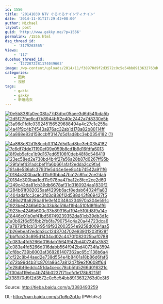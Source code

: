 ```yaml
---
id: 1556
title: '20141030 NTV ぐるぐるナインティナイン'
date: '2014-11-01T17:29:42+08:00'
author: Michael
layout: post
guid: 'http://www.gakky.me/?p=1556'
permalink: /1556.html
dsq_thread_id:
    - '3179263565'
Views:
    - '117'
duoshuo_thread_id:
    - '1272072281174049663'
image: /wp-content/uploads/2014/11/f38970d9f2d3572c0c5e54bb8913632763d0c3f6.jpg
categories:
    - 图片
    - 视频
tags:
    - gakki
    - gakky
    - 新垣结衣
---
```


[![0e5b838fa0ec08fa77d3dbc05aee3d6d54fbda5b](http://www.yui-aragaki.org/wp-content/uploads/2014/11/0e5b838fa0ec08fa77d3dbc05aee3d6d54fbda5b.jpg)](http://www.yui-aragaki.org/wp-content/uploads/2014/11/0e5b838fa0ec08fa77d3dbc05aee3d6d54fbda5b.jpg "0e5b838fa0ec08fa77d3dbc05aee3d6d54fbda5b") [![2d5f27fae6cd7b8944bff2e40c2442a7d8330e5b](http://www.yui-aragaki.org/wp-content/uploads/2014/11/2d5f27fae6cd7b8944bff2e40c2442a7d8330e5b.jpg)](http://www.yui-aragaki.org/wp-content/uploads/2014/11/2d5f27fae6cd7b8944bff2e40c2442a7d8330e5b.jpg "2d5f27fae6cd7b8944bff2e40c2442a7d8330e5b") [![3a96d1fdfc039245156529688494a4c27c1e255a](http://www.yui-aragaki.org/wp-content/uploads/2014/11/3a96d1fdfc039245156529688494a4c27c1e255a.jpg)](http://www.yui-aragaki.org/wp-content/uploads/2014/11/3a96d1fdfc039245156529688494a4c27c1e255a.jpg "3a96d1fdfc039245156529688494a4c27c1e255a") [![4a41f9c4b74543a976ac32ab1d178a82b80114ff](http://www.yui-aragaki.org/wp-content/uploads/2014/11/4a41f9c4b74543a976ac32ab1d178a82b80114ff.jpg)](http://www.yui-aragaki.org/wp-content/uploads/2014/11/4a41f9c4b74543a976ac32ab1d178a82b80114ff.jpg "4a41f9c4b74543a976ac32ab1d178a82b80114ff") [![4a868e82d158ccbff3147d5d1ad8bc3eb0354182 (1)](http://www.yui-aragaki.org/wp-content/uploads/2014/11/4a868e82d158ccbff3147d5d1ad8bc3eb0354182-1.jpg)](http://www.yui-aragaki.org/wp-content/uploads/2014/11/4a868e82d158ccbff3147d5d1ad8bc3eb0354182-1.jpg "4a868e82d158ccbff3147d5d1ad8bc3eb0354182 (1)")

[![4a868e82d158ccbff3147d5d1ad8bc3eb0354182](http://www.yui-aragaki.org/wp-content/uploads/2014/11/4a868e82d158ccbff3147d5d1ad8bc3eb0354182.jpg)](http://www.yui-aragaki.org/wp-content/uploads/2014/11/4a868e82d158ccbff3147d5d1ad8bc3eb0354182.jpg "4a868e82d158ccbff3147d5d1ad8bc3eb0354182") [![7c6df7dde71190ef09e059b8cd1b9d16fdfa6013](http://www.yui-aragaki.org/wp-content/uploads/2014/11/7c6df7dde71190ef09e059b8cd1b9d16fdfa6013.jpg)](http://www.yui-aragaki.org/wp-content/uploads/2014/11/7c6df7dde71190ef09e059b8cd1b9d16fdfa6013.jpg "7c6df7dde71190ef09e059b8cd1b9d16fdfa6013") [![8f9eb5efce1b9d167ed65106f0deb48f8c546419](http://www.yui-aragaki.org/wp-content/uploads/2014/11/8f9eb5efce1b9d167ed65106f0deb48f8c546419.jpg)](http://www.yui-aragaki.org/wp-content/uploads/2014/11/8f9eb5efce1b9d167ed65106f0deb48f8c546419.jpg "8f9eb5efce1b9d167ed65106f0deb48f8c546419") [![23ec58ed2e738bd4b4f27a56a28b87d6267ff95b](http://www.yui-aragaki.org/wp-content/uploads/2014/11/23ec58ed2e738bd4b4f27a56a28b87d6267ff95b.jpg)](http://www.yui-aragaki.org/wp-content/uploads/2014/11/23ec58ed2e738bd4b4f27a56a28b87d6267ff95b.jpg "23ec58ed2e738bd4b4f27a56a28b87d6267ff95b") [![29fa1ef431adcbef1fa6b661afaf2edda2cc9fa4](http://www.yui-aragaki.org/wp-content/uploads/2014/11/29fa1ef431adcbef1fa6b661afaf2edda2cc9fa4.jpg)](http://www.yui-aragaki.org/wp-content/uploads/2014/11/29fa1ef431adcbef1fa6b661afaf2edda2cc9fa4.jpg "29fa1ef431adcbef1fa6b661afaf2edda2cc9fa4") [![81a8e536afc37931e5d44e4ee8c4b74542a911f6](http://www.yui-aragaki.org/wp-content/uploads/2014/11/81a8e536afc37931e5d44e4ee8c4b74542a911f6.jpg)](http://www.yui-aragaki.org/wp-content/uploads/2014/11/81a8e536afc37931e5d44e4ee8c4b74542a911f6.jpg "81a8e536afc37931e5d44e4ee8c4b74542a911f6") [![0184c300baa1cd11c93bba47ba12c8fcc2ce2da5](http://www.yui-aragaki.org/wp-content/uploads/2014/11/0184c300baa1cd11c93bba47ba12c8fcc2ce2da5.jpg)](http://www.yui-aragaki.org/wp-content/uploads/2014/11/0184c300baa1cd11c93bba47ba12c8fcc2ce2da5.jpg "0184c300baa1cd11c93bba47ba12c8fcc2ce2da5") [![0184c300baa1cd11c978ba47ba12c8fcc2ce2d60](http://www.yui-aragaki.org/wp-content/uploads/2014/11/0184c300baa1cd11c978ba47ba12c8fcc2ce2d60.jpg)](http://www.yui-aragaki.org/wp-content/uploads/2014/11/0184c300baa1cd11c978ba47ba12c8fcc2ce2d60.jpg "0184c300baa1cd11c978ba47ba12c8fcc2ce2d60") [![249c43da81cb39db6678af31d3160924aa1830f2](http://www.yui-aragaki.org/wp-content/uploads/2014/11/249c43da81cb39db6678af31d3160924aa1830f2.jpg)](http://www.yui-aragaki.org/wp-content/uploads/2014/11/249c43da81cb39db6678af31d3160924aa1830f2.jpg "249c43da81cb39db6678af31d3160924aa1830f2") [![284b61f082025aaf4299b6acf8edab64024f1a83](http://www.yui-aragaki.org/wp-content/uploads/2014/11/284b61f082025aaf4299b6acf8edab64024f1a83.jpg)](http://www.yui-aragaki.org/wp-content/uploads/2014/11/284b61f082025aaf4299b6acf8edab64024f1a83.jpg "284b61f082025aaf4299b6acf8edab64024f1a83") [![404adafcc3cec3fd3d836f12d588d43f869427f5](http://www.yui-aragaki.org/wp-content/uploads/2014/11/404adafcc3cec3fd3d836f12d588d43f869427f5.jpg)](http://www.yui-aragaki.org/wp-content/uploads/2014/11/404adafcc3cec3fd3d836f12d588d43f869427f5.jpg "404adafcc3cec3fd3d836f12d588d43f869427f5") [![486d21fa828ba61e0ef403484234970a304e591c](http://www.yui-aragaki.org/wp-content/uploads/2014/11/486d21fa828ba61e0ef403484234970a304e591c.jpg)](http://www.yui-aragaki.org/wp-content/uploads/2014/11/486d21fa828ba61e0ef403484234970a304e591c.jpg "486d21fa828ba61e0ef403484234970a304e591c") [![923be4246b600c33b8c516af194c510fd8f9a1f6](http://www.yui-aragaki.org/wp-content/uploads/2014/11/923be4246b600c33b8c516af194c510fd8f9a1f6.jpg)](http://www.yui-aragaki.org/wp-content/uploads/2014/11/923be4246b600c33b8c516af194c510fd8f9a1f6.jpg "923be4246b600c33b8c516af194c510fd8f9a1f6") [![923be4246b600c33b89316af194c510fd8f9a14c](http://www.yui-aragaki.org/wp-content/uploads/2014/11/923be4246b600c33b89316af194c510fd8f9a14c.jpg)](http://www.yui-aragaki.org/wp-content/uploads/2014/11/923be4246b600c33b89316af194c510fd8f9a14c.jpg "923be4246b600c33b89316af194c510fd8f9a14c") [![8446c01b0ef41bd56749239352da81cb39db3d1c](http://www.yui-aragaki.org/wp-content/uploads/2014/11/8446c01b0ef41bd56749239352da81cb39db3d1c.jpg)](http://www.yui-aragaki.org/wp-content/uploads/2014/11/8446c01b0ef41bd56749239352da81cb39db3d1c.jpg "8446c01b0ef41bd56749239352da81cb39db3d1c") [![a0b62f6d55fbb2fb6fa790754c4a20a44723dca6](http://www.yui-aragaki.org/wp-content/uploads/2014/11/a0b62f6d55fbb2fb6fa790754c4a20a44723dca6.jpg)](http://www.yui-aragaki.org/wp-content/uploads/2014/11/a0b62f6d55fbb2fb6fa790754c4a20a44723dca6.jpg "a0b62f6d55fbb2fb6fa790754c4a20a44723dca6") [![a7879fb1cb1349549f932003554e9258d0094aa5](http://www.yui-aragaki.org/wp-content/uploads/2014/11/a7879fb1cb1349549f932003554e9258d0094aa5.jpg)](http://www.yui-aragaki.org/wp-content/uploads/2014/11/a7879fb1cb1349549f932003554e9258d0094aa5.jpg "a7879fb1cb1349549f932003554e9258d0094aa5") [![b26ebeaf2edda3cc1243704702e93901203f928f](http://www.yui-aragaki.org/wp-content/uploads/2014/11/b26ebeaf2edda3cc1243704702e93901203f928f.jpg)](http://www.yui-aragaki.org/wp-content/uploads/2014/11/b26ebeaf2edda3cc1243704702e93901203f928f.jpg "b26ebeaf2edda3cc1243704702e93901203f928f") [![bbffcb33c895d1434cd02c4470f082025baf0788](http://www.yui-aragaki.org/wp-content/uploads/2014/11/bbffcb33c895d1434cd02c4470f082025baf0788.jpg)](http://www.yui-aragaki.org/wp-content/uploads/2014/11/bbffcb33c895d1434cd02c4470f082025baf0788.jpg "bbffcb33c895d1434cd02c4470f082025baf0788") [![c083a4fd5266d016dab1564f942bd40734fa3582](http://www.yui-aragaki.org/wp-content/uploads/2014/11/c083a4fd5266d016dab1564f942bd40734fa3582.jpg)](http://www.yui-aragaki.org/wp-content/uploads/2014/11/c083a4fd5266d016dab1564f942bd40734fa3582.jpg "c083a4fd5266d016dab1564f942bd40734fa3582") [![c083a4fd5266d016dabb564f942bd40734fa3594](http://www.yui-aragaki.org/wp-content/uploads/2014/11/c083a4fd5266d016dabb564f942bd40734fa3594.jpg)](http://www.yui-aragaki.org/wp-content/uploads/2014/11/c083a4fd5266d016dabb564f942bd40734fa3594.jpg "c083a4fd5266d016dabb564f942bd40734fa3594") [![cf8bc739b6003af368281407362ac65c1138b6a4](http://www.yui-aragaki.org/wp-content/uploads/2014/11/cf8bc739b6003af368281407362ac65c1138b6a4.jpg)](http://www.yui-aragaki.org/wp-content/uploads/2014/11/cf8bc739b6003af368281407362ac65c1138b6a4.jpg "cf8bc739b6003af368281407362ac65c1138b6a4") [![cf22c8b44aed2e738d554e4b8401a18b86d6faf6](http://www.yui-aragaki.org/wp-content/uploads/2014/11/cf22c8b44aed2e738d554e4b8401a18b86d6faf6.jpg)](http://www.yui-aragaki.org/wp-content/uploads/2014/11/cf22c8b44aed2e738d554e4b8401a18b86d6faf6.jpg "cf22c8b44aed2e738d554e4b8401a18b86d6faf6") [![d72b99d4b31c8701a8647a81247f9e2f0608ff64](http://www.yui-aragaki.org/wp-content/uploads/2014/11/d72b99d4b31c8701a8647a81247f9e2f0608ff64.jpg)](http://www.yui-aragaki.org/wp-content/uploads/2014/11/d72b99d4b31c8701a8647a81247f9e2f0608ff64.jpg "d72b99d4b31c8701a8647a81247f9e2f0608ff64") [![e28dbf6eddc451da4cecc78cb5fd5266d016321c](http://www.yui-aragaki.org/wp-content/uploads/2014/11/e28dbf6eddc451da4cecc78cb5fd5266d016321c.jpg)](http://www.yui-aragaki.org/wp-content/uploads/2014/11/e28dbf6eddc451da4cecc78cb5fd5266d016321c.jpg "e28dbf6eddc451da4cecc78cb5fd5266d016321c") [![f30da119ebc4b745b0237f71ccfc1e178b8215ff](http://www.yui-aragaki.org/wp-content/uploads/2014/11/f30da119ebc4b745b0237f71ccfc1e178b8215ff.jpg)](http://www.yui-aragaki.org/wp-content/uploads/2014/11/f30da119ebc4b745b0237f71ccfc1e178b8215ff.jpg "f30da119ebc4b745b0237f71ccfc1e178b8215ff") [![f38970d9f2d3572c0c5e54bb8913632763d0c3f6](http://www.yui-aragaki.org/wp-content/uploads/2014/11/f38970d9f2d3572c0c5e54bb8913632763d0c3f6.jpg)](http://www.yui-aragaki.org/wp-content/uploads/2014/11/f38970d9f2d3572c0c5e54bb8913632763d0c3f6.jpg "f38970d9f2d3572c0c5e54bb8913632763d0c3f6")

Source: <http://tieba.baidu.com/p/3383493259>

DL: <http://pan.baidu.com/s/1o6p2oUu> (PW:td5z)
